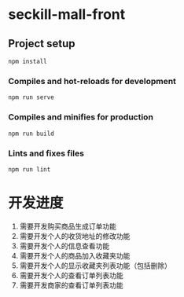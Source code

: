 # seckill-mall-front

## Project setup
```
npm install
```

### Compiles and hot-reloads for development
```
npm run serve
```

### Compiles and minifies for production
```
npm run build
```

### Lints and fixes files
```
npm run lint
```


# 开发进度

1. 需要开发购买商品生成订单功能
1. 需要开发个人的收货地址的修改功能
1. 需要开发个人的信息查看功能
1. 需要开发个人的商品加入收藏夹功能
1. 需要开发个人的显示收藏夹列表功能（包括删除）
1. 需要开发个人的查看订单列表功能
1. 需要开发商家的查看订单列表功能
